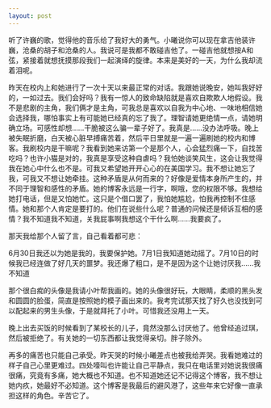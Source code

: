 ```yaml
---
layout: post
---
```

听了许巍的歌，觉得他的音乐给了我好大的勇气。小曦说你可以现在拿吉他装许巍，沧桑的胡子和沧桑的人。我说可是我都不敢碰吉他了。一碰吉他就想按A和弦，紧接着就想抚摸那段我们一起演绎的旋律。本来是美好的一天，为什么我却流着泪呢。

昨天在校内上和她进行了一次十天以来最正常的对话。我跟她说晚安，她叫我好好的，一如过去。我们会好吗？我有一惊人的致命缺陷就是喜欢自欺欺人地假设。我不是悲剧的主角，我们俩才是主角，可我总是喜欢以自我为中心地、一味地相信她会选择我，哪怕事实上有可能她已经真的忘了我了。理智请她更绝情一点，请她明确立场。可感性却想……干脆被这么骗一辈子好了。我真是……没办法呼吸。晚上被失眠折磨，白天被心脏早搏痛苦着，然后平日里就是一遍一遍刷她的校内和博客。我刷校内是干嘛呢？我看到她来访第一个是那个人，心会猛烈痛一下，自找苦吃吗？也许小猫是对的，我真是享受这种自虐吗？我怕她谈笑风生，这会让我觉得我在她心中什么也不是。可我又希望她开开心心的在美国学习。我不想让她忘了我，可我又不想让她牵挂。这种矛盾是从何而来的？好像是爱情本身所产生的，并不同于理智和感性的矛盾。她的博客永远是一行字，啊哦，您的权限不够。我想给她打电话，但是又怕她忙。这只是个借口罢了，我怕她尴尬，怕我再控制不住感情。她和那个人肯定是要打的。他们在说些什么呢？普通的问候还是倾诉互相的感情？我不知道我不知道，关我屁事啊我想这个干什么啊……我要疯了。

那天我给那个人留了言，自己看着都可悲：

6月30日我还以为她是我的，我要保护她。7月1日我知道她动摇了。7月10日的时候我已经连做了好几天的噩梦。我还爆了粗口，是不是因为这个让她讨厌我……我不知道

那个很白痴的头像是我请小叶帮我画的。她的头像很好玩，大眼睛，柔顺的黑头发和圆圆的脸蛋，简直是按照她的模子画出来的。我考完试那天找了好久也没找到可以配起来的男生头像，于是就拜托了小叶。可惜我还没用上一天。

晚上出去买饭的时候看到了某校长的儿子，竟然没那么讨厌他了。他曾经追过琪，然后被拒绝了。有关她的一切东西都让我觉得亲切。胖子除外。

再多的痛苦也只能自己承受。昨天哭的时候小曦差点也被我给弄哭。我看她难过的样子自己心里更难过。四处嚎叫也许能让自己平静点，我只在电话里对她说我很痛很痛，究竟有多痛，她大概也不知道。也不知道她还记不记得这个博客，我不想让她内疚，她最好不必知道。这个博客是我最后的避风港了，这些年来它好像一直承担这样的角色。辛苦它了。